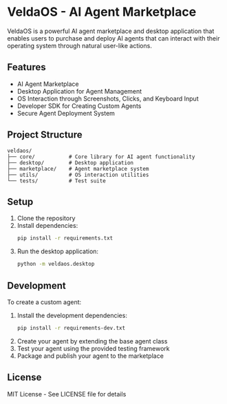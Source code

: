 # VeldaOS - AI Agent Marketplace

VeldaOS is a powerful AI agent marketplace and desktop application that enables users to purchase and deploy AI agents that can interact with their operating system through natural user-like actions.

## Features

- AI Agent Marketplace
- Desktop Application for Agent Management
- OS Interaction through Screenshots, Clicks, and Keyboard Input
- Developer SDK for Creating Custom Agents
- Secure Agent Deployment System

## Project Structure

```
veldaos/
├── core/           # Core library for AI agent functionality
├── desktop/        # Desktop application
├── marketplace/    # Agent marketplace system
├── utils/          # OS interaction utilities
└── tests/          # Test suite
```

## Setup

1. Clone the repository
2. Install dependencies:
   ```bash
   pip install -r requirements.txt
   ```
3. Run the desktop application:
   ```bash
   python -m veldaos.desktop
   ```

## Development

To create a custom agent:

1. Install the development dependencies:
   ```bash
   pip install -r requirements-dev.txt
   ```
2. Create your agent by extending the base agent class
3. Test your agent using the provided testing framework
4. Package and publish your agent to the marketplace

## License

MIT License - See LICENSE file for details 